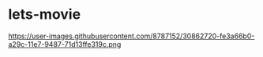 # lets-movie

https://user-images.githubusercontent.com/8787152/30862720-fe3a66b0-a29c-11e7-9487-71d13ffe319c.png
